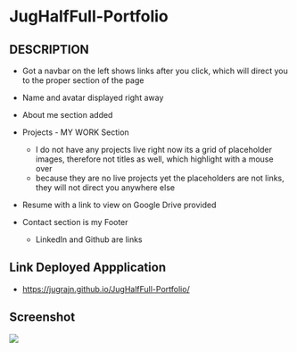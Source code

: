 # JugHalfFull-Portfolio

## DESCRIPTION

* Got a navbar on the left shows links after you click, which will direct you to the proper section of the page

* Name and avatar displayed right away

* About me section added 

* Projects - MY WORK Section
    - I do not have any projects live right now its a grid of placeholder images, therefore not titles as well, which highlight with a mouse over
    - because they are no live projects yet the placeholders are not links, they will not direct you anywhere else

* Resume with a link to view on Google Drive provided

* Contact section is my Footer
    - LinkedIn and Github are links

## Link Deployed Appplication

* https://jugrajn.github.io/JugHalfFull-Portfolio/ 

## Screenshot
 ![]("assets\images\screenshotPortfolio.webm")
